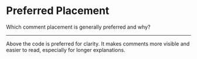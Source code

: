 # Preferred Placement

Which comment placement is generally preferred and why?

---

Above the code is preferred for clarity. It makes comments more visible and easier to read, especially for longer explanations.
